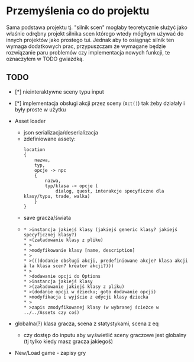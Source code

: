 # Przemyślenia co do projektu

Sama podstawa projektu tj. "silnik scen" mogłaby teoretycznie służyć jako właśnie odrębny projekt silnika scen którego wtedy mógłbym używać do innych projektów jako prostego tui. Jednak aby to osiągnąć silnik ten wymaga dodatkowych prac, przypuszczam że wymagane będzie rozwiązanie paru problemów czy implementacja nowych funkcji, te oznaczyłem w TODO gwiazdką.

## TODO

- [*] nieinteraktywne sceny typu input

- [*] implementacja obsługi akcji przez sceny (`Act()`) tak żeby działały i były proste w użytku

- Asset loader 
    - json serializacja/deserializacja
    - zdefiniowane assety:
      ``` 
      location 
      { 
          nazwa, 
          typ, 
          opcje -> npc 
          { 
              nazwa, 
              typ/klasa -> opcje (
                  dialog, quest, interakcje specyficzne dla klasy/typu, trade, walka) 
          } 
      }
      ```
    - save gracza/świata
  -     * >instancja jakiejś klasy (jakiejś generic klasy? jakiejś specyficznej klasy?)
        * >(załadowanie klasy z pliku)
        * >
        * >modyfikowanie klasy [name, description]
        * >
        * >(((dodanie obsługi akcji, predefiniowane akcje? klasa akcji à la klasa scen? kreator akcji?)))
        * >
        * >dodawanie opcji do Options
        * >instancja jakiejś klasy
        * >(załadowanie jakiejś klasy z pliku)
        * >(dodanie opcji w dziecku; goto dodawanie opcji)
        * >modyfikacja i wyjście z edycji klasy dziecka
        * >
        * >zapis zmodyfikowanej klasy (w wybranej ścieżce w ../../Assets czy coś)

- globalna(?) klasa gracza, scena z statystykami, scena z eq
  - czy dostęp do inputu aby wyświetlić sceny graczowe jest globalny (tj tylko kiedy masz gracza jakiegoś)
- New/Load game - zapisy gry
